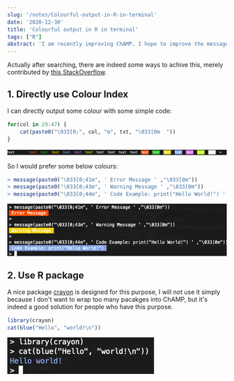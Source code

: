 ```yaml
---
slug: '/notes/Colourful-output-in-R-in-terminal'
date: '2020-12-30'
title: 'Colourful output in R in terminal'
tags: ["R"]
abstract: 'I am recently improving ChAMP, I hope to improve the message output for ChAMP a bit. More specifically, I hope the print to be better formated, and with 2-3 coloures styles to indicates important message or code snippers. Finally I found some ways to do this.'
---
```


Actually after searching, there are indeed some ways to achive this, merely contributed by [this StackOverflow](https://stackoverflow.com/questions/29861065/coloring-output-in-r-language).

## 1. Directly use Colour Index

I can directly output some colour with some simple code:

```r
for(col in 29:47) {
    cat(paste0("\033[0;", col, "m", txt, "\033[0m  "))
}
```
![catsolution](./figure4.png)

So I would prefer some below colours:

```r
> message(paste0("\033[0;41m", ' Error Message ' ,"\033[0m"))
> message(paste0("\033[0;43m", ' Warning Message ' ,"\033[0m"))
> message(paste0("\033[0;44m", ' Code Example: print("Hello World!") ' ,"\033[0m"))
```

![Some useful colours](./figure2.png)

## 2. Use R package 

A nice package [crayon](https://cran.r-project.org/web/packages/crayon/index.html) is designed for this purpose, I will not use it simply because I don't want to wrap too many pacakges into ChAMP, but it's indeed a good solution for people who have this purpose.

```r
library(crayon)
cat(blue("Hello", "world!\n"))
```

![crayon](./figure3.png)